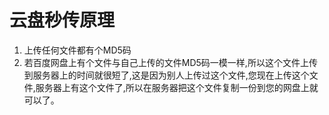 # 云盘秒传原理

1. 上传任何文件都有个MD5码
2. 若百度网盘上有个文件与自己上传的文件MD5码一模一样,所以这个文件上传到服务器上的时间就很短了,这是因为别人上传过这个文件,您现在上传这个文件,服务器上有这个文件了,所以在服务器把这个文件复制一份到您的网盘上就可以了。